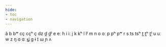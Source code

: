 ```yaml
---
hide:
- toc
- navigation
---
```

ã
b
bʷ
cç
cçʰ
ç
dz
d̪
d̪ʲ
e
eː
h
i
iː
j
k
kʰ
l
lʲ
m
n
o
oː
p
pʰ
pʷ
r
s
ts
tsʰ
t̪
t̪ʰ
t̪ʲ
u
uː
w
z
ŋ
ɑ
ɑː
ɟʝ
ɡ
ɨ
ɪ̃
ɯ
ɲ
ʌ
